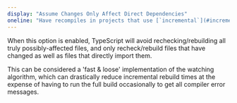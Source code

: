 ```yaml
---
display: "Assume Changes Only Affect Direct Dependencies"
oneline: "Have recompiles in projects that use [`incremental`](#incremental) and `watch` mode assume that changes within a file will only affect files directly depending on it."
---
```


When this option is enabled, TypeScript will avoid rechecking/rebuilding all truly possibly-affected files, and only recheck/rebuild files that have changed as well as files that directly import them.

This can be considered a 'fast & loose' implementation of the watching algorithm, which can drastically reduce incremental rebuild times at the expense of having to run the full build occasionally to get all compiler error messages.

